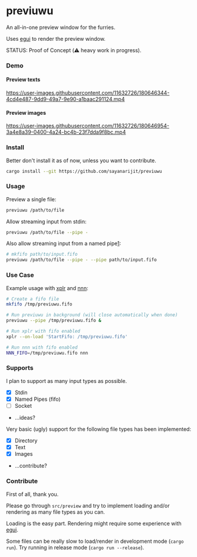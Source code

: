 # previuwu

An all-in-one preview window for the furries.

Uses [egui][3] to render the preview window.

STATUS: Proof of Concept (⚠️ heavy work in progress).

### Demo

#### Preview texts

https://user-images.githubusercontent.com/11632726/180646344-4cd4e487-9dd9-49a7-9e90-a1baac291124.mp4

#### Preview images

https://user-images.githubusercontent.com/11632726/180646954-3a4e8a39-0400-4a24-bc4b-23f7dda9f8bc.mp4

### Install

Better don't install it as of now, unless you want to contribute.

```bash
cargo install --git https://github.com/sayanarijit/previuwu
```

### Usage

Preview a single file:

```bash
previuwu /path/to/file
```

Allow streaming input from stdin:

```bash
previuwu /path/to/file --pipe -
```

Also allow streaming input from a named pipe[1]:

```bash
# mkfifo path/to/input.fifo
previuwu /path/to/file --pipe - --pipe path/to/input.fifo
```

### Use Case

Example usage with [xplr][2] and [nnn][4]:

```bash
# Create a fifo file
mkfifo /tmp/previuwu.fifo

# Run previuwu in background (will close automatically when done)
previuwu --pipe /tmp/previuwu.fifo &

# Run xplr with fifo enabled
xplr --on-load 'StartFifo: /tmp/previuwu.fifo'

# Run nnn with fifo enabled
NNN_FIFO=/tmp/previuwu.fifo nnn
```

### Supports

I plan to support as many input types as possible.

- [x] Stdin
- [x] Named Pipes (fifo)
- [ ] Socket
- ...ideas?

Very basic (ugly) support for the following file types has been implemented:

- [x] Directory
- [x] Text
- [x] Images
- ...contribute?

### Contribute

First of all, thank you.

Please go through `src/preview` and try to implement loading and/or rendering as many file types as you can.

Loading is the easy part. Rendering might require some experience with [egui][3].

Some files can be really slow to load/render in development mode (`cargo run`). Try running in release mode (`cargo run --release`).

[1]: https://man7.org/linux/man-pages/man7/fifo.7.html
[2]: https://xplr.dev
[3]: https://github.com/emilk/egui
[4]: https://github.com/jarun/nnn
